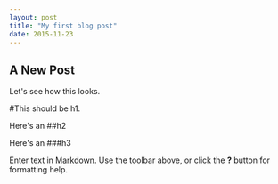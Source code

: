 ```yaml
---
layout: post
title: "My first blog post"
date: 2015-11-23
---
```


## A New Post

Let's see how this looks.

#This should be h1.

Here's an ##h2

Here's an ###h3



Enter text in [Markdown](http://daringfireball.net/projects/markdown/). Use the toolbar above, or click the **?** button for formatting help.
